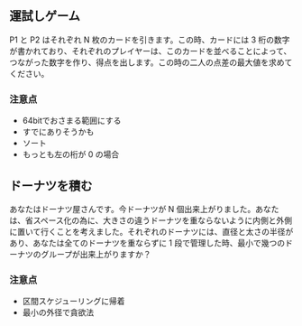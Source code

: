 ## 運試しゲーム

P1 と P2 はそれぞれ N 枚のカードを引きます。この時、カードには 3 桁の数字が書かれており、それぞれのプレイヤーは、このカードを並べることによって、つながった数字を作り、得点を出します。この時の二人の点差の最大値を求めてください。

### 注意点
* 64bitでおさまる範囲にする
* すでにありそうかも
* ソート
* もっとも左の桁が 0 の場合

## ドーナツを積む
あなたはドーナツ屋さんです。今ドーナツが N 個出来上がりました。あなたは、省スペース化の為に、大きさの違うドーナツを重ならないように内側と外側に置いて行くことを考えました。それぞれのドーナツには、直径と太さの半径があり、あなたは全てのドーナツを重ならずに 1 段で管理した時、最小で幾つのドーナツのグループが出来上がりますか？

### 注意点
* 区間スケジューリングに帰着
* 最小の外径で貪欲法
